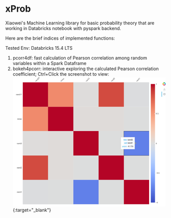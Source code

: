 # xProb

Xiaowei's Machine Learning library for basic probability theory that are working in Databricks notebook with pyspark backend.

Here are the brief indices of implemented functions:

Tested Env: Databricks 15.4 LTS

1. pcorr4df: fast calculation of Pearson correlation among random variables within a Spark Dataframe
2. bokeh4pcorr: interactive exploring the calculated Pearson correlation coefficient; Ctrl+Click the screenshot to view: [![Interactive covariance matrix exploration using Bokeh, in which the covariance matrix is calculated fastly using Spark.](./images/snapshots/xProb-BokehPearsonCorr__Xiaowei20250323.png)](https://databricks-prod-cloudfront.cloud.databricks.com/public/4027ec902e239c93eaaa8714f173bcfc/602088969175307/2380861729268519/7374924302554790/latest.html){:target="_blank"}
